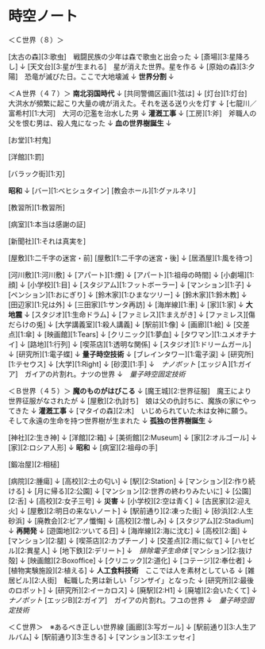 時空ノート
===

＜Ｃ世界（８）＞

[太古の森][3:歌虫]　戦闘民族の少年は森で歌虫と出会った
↓
[斎場][3:星降ろし]
↓
[天文台][3:星が生まれる]　星が消えた世界。星を作る
↓
[原始の森][3:夕陽]　恐竜が滅びた日。ここで大地壊滅
↓
**世界分割**
↓


＜Ａ世界（４７）＞
**南北羽国時代**
↓
[共同警備区画][1:弦は]
↓
[灯台][1:灯台]　大洪水が頻繁に起こり大量の魂が消えた。それを送る送り火を灯す
↓
[七龍川／富希村][1:大河]　大河の氾濫を治水した男
↓
**灌漑工事**
↓
[工房][1:斧]　斧職人の父を恨む男は、殺人鬼になった
↓
**血の世界樹誕生**
↓

[お堂][1:村鬼]

[洋館][1:罰]

[バラック街][1:刃]

**昭和**
↓
[バー][1:ベヒシュタイン]
[教会ホール][1:グァルネリ]

[教習所][1:教習所]

[病室][1:本当は感謝の証]

[新聞社][1:それは真実を]

[屋敷][1:二千字の迷宮・前]
[屋敷][1:二千字の迷宮・後]
↓
[居酒屋][1:風を待つ]

[河川敷][1:河川敷]
↓
[アパート][1:煙]
↓
[アパート][1:祖母の時間]
↓
[小劇場][1:顔]
↓
[小学校][1:目]
↓
[スタジアム][1:フットボーラー]
↓
[マンション][1:子]
↓
[ペンション][1:おにぎり]
↓
[鈴木家][1:ひまなツリー]
↓
[鈴木家][1:鈴木教]
↓
[田辺家][1:兄は外]
↓
[三田家][1:サンタ再訪]
↓
[海岸線][1:車]
↓
[家][1:家]
↓
**大地震**
↓
[スタジオ][1:生命ドラム]
↓
[ファミレス][1:まえがき]
↓
[ファミレス][傷だらけの兎]
↓
[大学講義室][1:殺人講義]
↓
[駅前][1:像]
↓
[画廊][1:絵]
↓
[交差点][1:傘]
↓
[映画館][1:Tears]
↓
[クリニック][1:夢血]
↓
[タワマン][1:ユメオチナイ]
↓
[路地][1:行列]
↓
[喫茶店][1:透明な関係]
↓
[スタジオ][1:ドリームガール]
↓
[研究所][1:電子蝶]
↓
**量子時空技術**
↓
[ブレインタワー][1:電子涙]
↓
[研究所][1:テセウス]
↓
[大学][1:Right]
↓
[砂漠][1:手]
↓　_ナノボット_
[エッジＡ][1:ガイア]　ガイアの片割れ。ナツの世界
↓　_量子時空固定技術_

＜Ｂ世界（４５）＞
**魔のものがはびこる**
↓
[魔王城][2:世界征服]　魔王により世界征服がなされたが
↓
[屋敷][2:仇討ち]　娘は父の仇討ちに、魔族の家にやってきた
↓
**灌漑工事**
↓
[マタイの森][2:木]　いじめられていた木は女神に願う。そして永遠の生命を持つ世界樹が生まれた
↓
**孤独の世界樹誕生**
↓

[神社][2:生き神]
↓
[洋館][2:箱]
↓
[美術館][2:Museum]
↓
[家][2:オルゴール]
↓
[家][2:ロシア人形]
↓
**昭和**
↓
[病室][2:祖母の手]

[鍛冶屋][2:相槌]

[病院][2:腫瘍]
↓
[高校][2:土の匂い]
↓
[駅][2:Station]
↓
[マンション][2:作り続ける]
↓
[月に帰る][2:公園]
↓
[マンション][2:世界の終わりみたいに]
↓
[公園][2:舌]
↓
[高校][2:女子三号]
↓
**災害**
↓
[小学校][2:空は青く]
↓
[古民家][2:迎え火]
↓
[屋敷][2:明日の来ないノート]
↓
[駅前通り][2:凍った街]
↓
[砂浜][2:人生砂浜]
↓
[廃教会][2:ピアノ懺悔]
↓
[高校][2:憎しみ]
↓
[スタジアム][2:Stadium]
↓
**再開発**
↓
[遊園地][2:ツいてる日]
↓
[海岸線][2:海に沈む]
↓
[高校][2:面]
↓
[マンション][2:腿]
↓
[喫茶店][2:カプチーノ]
↓
[交差点][2:雨に似て]
↓
[ハセビル][2:異星人]
↓
[地下鉄][2:デリート]
↓　_排除電子生命体_
[マンション][2:抜け殻]
↓
[映画館][2:Boxoffice]
↓
[クリニック][2:道化]
↓
[コテージ][2:奉仕者]
↓
[植物実験施設][2:植える]
↓
**人工食料技術**　ここでは人を素材としている
↓
[雑居ビル][2:人街]　転職した男は新しい「ジンザイ」となった
↓
[研究所][2:最後のロボット]
↓
[研究所][2:イーカロス]
↓
[廃駅][2:H1]
↓
[廃墟][2:会いたくて]
↓　_ナノボット_
[エッジB][2:ガイア]　ガイアの片割れ。フユの世界
↓　_量子時空固定技術_


＜Ｃ世界＞　※あるべき正しい世界線
[画廊][3:写ガール]
↓
[駅前通り][3:人生アルバム]
↓
[駅前通り][3:生きる]
↓
[マンション][3:エッセィ]
